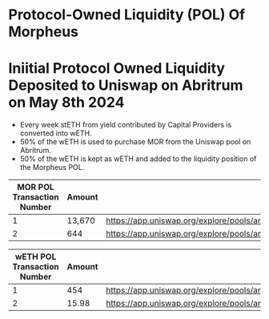 # Protocol-Owned Liquidity (POL) Of Morpheus

# Iniitial Protocol Owned Liquidity Deposited to Uniswap on Abritrum on May 8th 2024
- Every week stETH from yield contributed by Capital Providers is converted into wETH.
- 50% of the wETH is used to purchase MOR from the Uniswap pool on Abritrum.
- 50% of the wETH is kept as wETH and added to the liquidity position of the Morpheus POL.
 
 **MOR POL Transaction Number** | **Amount** | **Address** 
---|---|---
 1 | 13,670 | https://app.uniswap.org/explore/pools/arbitrum/0xE5Cf22EE4988d54141B77050967E1052Bd9c7F7A
| 2 | 644 | https://app.uniswap.org/explore/pools/arbitrum/0xE5Cf22EE4988d54141B77050967E1052Bd9c7F7A

 **wETH POL Transaction Number** | **Amount** | **Address** 
---|---|---
| 1 | 454 | https://app.uniswap.org/explore/pools/arbitrum/0xE5Cf22EE4988d54141B77050967E1052Bd9c7F7A
| 2 | 15.98 | https://app.uniswap.org/explore/pools/arbitrum/0xE5Cf22EE4988d54141B77050967E1052Bd9c7F7A
